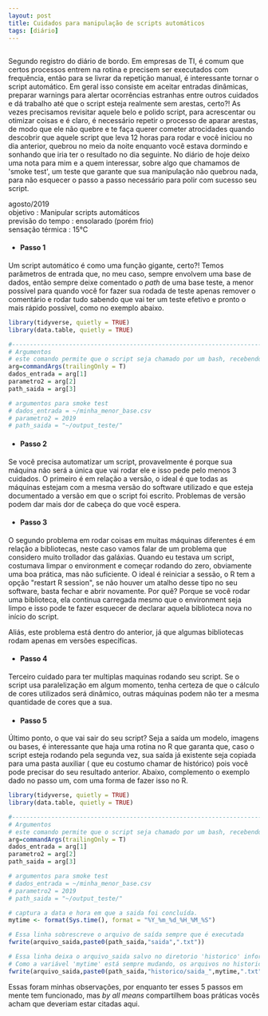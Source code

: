 ```yaml
---
layout: post
title: Cuidados para manipulação de scripts automáticos
tags: [diário]
---  
```

##

 Segundo registro do diário de bordo. Em empresas de TI, é comum que certos processos entrem na rotina e precisem ser executados com frequência, então para se livrar da repetição manual, é interessante tornar o script automático. Em geral isso consiste em aceitar entradas dinâmicas, preparar warnings para alertar ocorrências estranhas entre outros cuidados e dá trabalho até que o script esteja realmente sem arestas, certo?! As vezes precisamos revisitar aquele belo e polido script, para acrescentar ou otimizar coisas e é claro, é necessário repetir o processo de aparar arestas, de modo que ele não quebre e te faça querer cometer atrocidades quando descobrir que aquele script que leva 12 horas para rodar e você iniciou no dia anterior, quebrou no meio da noite enquanto você estava dormindo e sonhando que iria ter o resultado no dia seguinte. No diário de hoje deixo uma nota para mim e a quem interessar, sobre algo que chamamos de 'smoke test', um teste que garante que sua manipulação não quebrou nada, para não esquecer o passo a passo necessário para polir com sucesso seu script. 
 
 agosto/2019  
 objetivo : Manipular scripts automáticos  
 previsão do tempo : ensolarado (porém frio)  
 sensação térmica : 15°C

- #### Passo 1  
Um script automático é como uma função gigante, certo?! Temos parâmetros de entrada que, no meu caso, sempre envolvem uma base de dados, então sempre deixe comentado o *path* de uma base teste, a menor possível para quando você for fazer sua rodada de teste apenas remover o comentário e rodar tudo sabendo que vai ter um teste efetivo e pronto o mais rápido possível, como no exemplo abaixo.

```r
library(tidyverse, quietly = TRUE)
library(data.table, quietly = TRUE)

#----------------------------------------------------------------------
# Argumentos
# este comando permite que o script seja chamado por um bash, recebendo dele os argumentos setados (recomendo checar o help do commandArgs)
arg=commandArgs(trailingOnly = T)
dados_entrada = arg[1]
parametro2 = arg[2]
path_saida = arg[3]

# argumentos para smoke test
# dados_entrada = ~/minha_menor_base.csv
# parametro2 = 2019
# path_saida = "~/output_teste/"

```

- #### Passo 2
Se você precisa automatizar um script, provavelmente é porque sua máquina não será a única que vai rodar ele e isso pede pelo menos 3 cuidados. O primeiro é em relação a versão, o ideal é que todas as máquinas estejam com a mesma versão do software utilizado e que esteja documentado a versão em que o script foi escrito. Problemas de versão podem dar mais dor de cabeça do que você espera.

- #### Passo 3
O segundo problema em rodar coisas em muitas máquinas diferentes é em relação a bibliotecas, neste caso vamos falar de um problema que considero muito trollador das galáxias. Quando eu testava um script, costumava limpar o environment e começar rodando do zero, obviamente uma boa prática, mas não suficiente. O ideal é reiniciar a sessão, o R tem a opção "restart R session", se não houver um atalho desse tipo no seu software, basta fechar e abrir novamente. Por quê? Porque se você rodar uma biblioteca, ela continua carregada mesmo que o environment seja limpo e isso pode te fazer esquecer de declarar aquela biblioteca nova no início do script. 

Aliás, este problema está dentro do anterior, já que algumas bibliotecas rodam apenas em versões específicas. 

- #### Passo 4  
Terceiro cuidado para ter multiplas maquinas rodando seu script. Se o script usa paralelização em algum momento, tenha certeza de que o cálculo de cores utilizados será dinâmico, outras máquinas podem não ter a mesma quantidade de cores que a sua.

- #### Passo 5  
Último ponto, o que vai sair do seu script? Seja a saída um modelo, imagens ou bases, é interessante que haja uma rotina no R que garanta que, caso o script esteja rodando pela segunda vez, sua saída já existente seja copiada para uma pasta auxiliar ( que eu costumo chamar de histórico) pois você pode precisar do seu resultado anterior. Abaixo, complemento o exemplo dado no passo um, com uma forma de fazer isso no R.

```r
library(tidyverse, quietly = TRUE)
library(data.table, quietly = TRUE)

#----------------------------------------------------------------------
# Argumentos
# este comando permite que o script seja chamado por um bash, recebendo dele os argumentos setados (recomendo checar o help do commandArgs)
arg=commandArgs(trailingOnly = T)
dados_entrada = arg[1]
parametro2 = arg[2]
path_saida = arg[3]

# argumentos para smoke test
# dados_entrada = ~/minha_menor_base.csv
# parametro2 = 2019
# path_saida = "~/output_teste/"

# captura a data e hora em que a saida foi concluída.
mytime <- format(Sys.time(), format = "%Y_%m_%d_%H_%M_%S")

# Essa linha sobrescreve o arquivo de saída sempre que é executada
fwrite(arquivo_saida,paste0(path_saida,"saida",".txt"))

# Essa linha deixa o arquivo_saida salvo no diretorio 'historico' informando a data em que ele foi gerado.
# Como a variável 'mytime' está sempre mudando, os arquivos no historico não serão sobrescritos
fwrite(arquivo_saida,paste0(path_saida,"historico/saida_",mytime,".txt"))
```

Essas foram minhas observações, por enquanto ter esses 5 passos em mente tem funcionado, mas *by all means* compartilhem boas práticas vocês acham que deveriam estar citadas aqui.  

